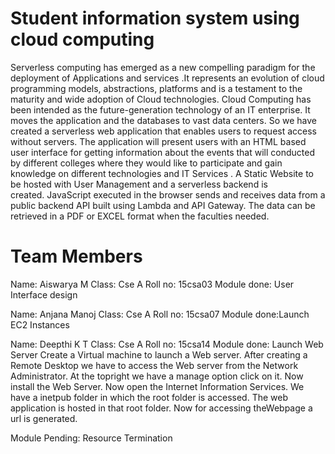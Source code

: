 Student information system using cloud computing
=================================================
Serverless computing has emerged as a new compelling paradigm for the deployment of Applications and services .It represents an evolution of cloud programming models, abstractions, platforms and is a testament to the maturity and wide adoption of Cloud technologies.
Cloud Computing has been intended as the future-generation technology of an IT enterprise. It moves the application and the databases to vast data centers. So we have created a serverless web application that enables users to request access without servers. The application will present users with an HTML based user interface for getting information about the events that will conducted by different colleges where they would like to participate and gain knowledge on different technologies and IT Services . A Static Website to be hosted with User Management and a serverless backend is created. JavaScript executed in the browser sends and receives data from a public backend API built using Lambda and API Gateway. The data can be retrieved in a PDF or EXCEL format when the faculties needed. 

Team Members
==============
Name: Aiswarya M
Class: Cse A
Roll no: 15csa03
Module done: User Interface design


Name: Anjana Manoj
Class: Cse A
Roll no: 15csa07
Module done:Launch EC2 Instances



Name: Deepthi K T
Class: Cse A
Roll no: 15csa14
Module done: Launch Web Server
Create a Virtual machine to launch a Web server. After creating a Remote Desktop we have to access the Web server from the Network Administrator. At the topright we have a manage option click on it. Now install the Web Server. Now open the Internet Information Services.
We have a inetpub folder in which the root folder is accessed. The web application is hosted in that root folder.
Now for accessing theWebpage a url is generated.


Module Pending: Resource Termination
